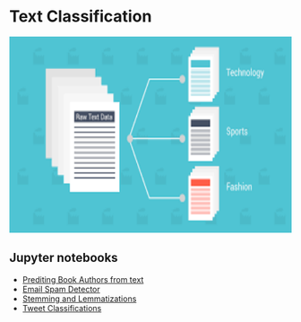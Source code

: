 # Text Classification
<img src="text.png" height="350" width = "1000">

## Jupyter notebooks

- [Prediting Book Authors from text](https://github.com/sebastiancoombs/Sebs-Data-Science-Skills/blob/main/Text%20Classification/Predicting%20Authorship.ipynb)
- [Email Spam Detector](https://github.com/sebastiancoombs/Sebs-Data-Science-Skills/blob/main/Text%20Classification/Spam%20dectector%20sklearn.ipynb)
- [Stemming and Lemmatizations](https://github.com/sebastiancoombs/Sebs-Data-Science-Skills/blob/main/Text%20Classification/Stemming%20and%20lemmatizations.ipynb)
- [Tweet Classifications](https://github.com/sebastiancoombs/Sebs-Data-Science-Skills/blob/main/Text%20Classification/Tweet%20classification%20Trudeau%20vs%20Trump.ipynb)
